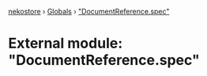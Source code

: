 [nekostore](../README.md) › [Globals](../globals.md) › ["DocumentReference.spec"](_documentreference_spec_.md)

# External module: "DocumentReference.spec"


